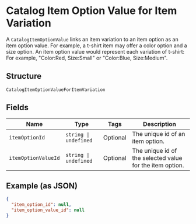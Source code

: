 
# Catalog Item Option Value for Item Variation

A `CatalogItemOptionValue` links an item variation to an item option as
an item option value. For example, a t-shirt item may offer a color option and
a size option. An item option value would represent each variation of t-shirt:
For example, "Color:Red, Size:Small" or "Color:Blue, Size:Medium".

## Structure

`CatalogItemOptionValueForItemVariation`

## Fields

| Name | Type | Tags | Description |
|  --- | --- | --- | --- |
| `itemOptionId` | `string \| undefined` | Optional | The unique id of an item option. |
| `itemOptionValueId` | `string \| undefined` | Optional | The unique id of the selected value for the item option. |

## Example (as JSON)

```json
{
  "item_option_id": null,
  "item_option_value_id": null
}
```

